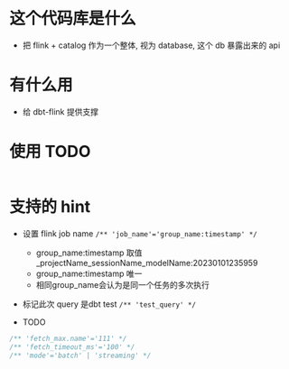 # 这个代码库是什么

- 把 flink + catalog 作为一个整体, 视为 database, 这个 db 暴露出来的 api

# 有什么用

- 给 dbt-flink 提供支撑

# 使用 TODO

```python

```

# 支持的 hint

- 设置 flink job name `/** 'job_name'='group_name:timestamp' */`
  - group_name:timestamp 取值 _projectName_sessionName_modelName:20230101235959
  - group_name:timestamp 唯一
  - 相同group_name会认为是同一个任务的多次执行
- 标记此次 query 是dbt test `/** 'test_query' */`

- TODO

```sql
/** 'fetch_max.name'='111' */
/** 'fetch_timeout_ms'='100' */
/** 'mode'='batch' | 'streaming' */
```
